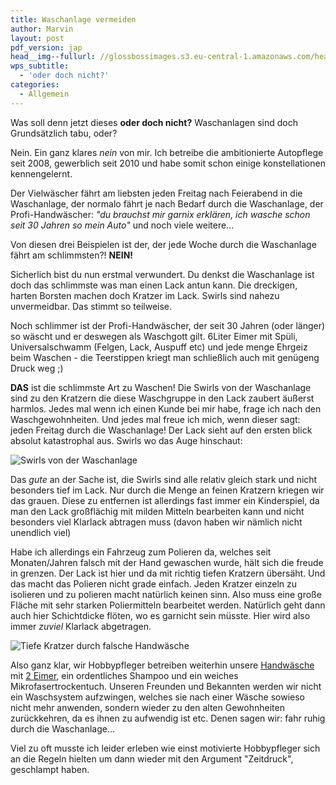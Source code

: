 ```yaml
---
title: Waschanlage vermeiden
author: Marvin
layout: post
pdf_version: jap
head__img--fullurl: //glossbossimages.s3.eu-central-1.amazonaws.com/headerimg/waschanlage.jpg
wps_subtitle:
  - 'oder doch nicht?'
categories:
  - Allgemein
---
```


Was soll denn jetzt dieses __oder doch nicht?__ Waschanlagen sind doch Grundsätzlich tabu, oder?


Nein. Ein ganz klares _nein_ von mir. Ich betreibe die ambitionierte Autopflege seit 2008, gewerblich seit 2010 und habe somit schon einige konstellationen kennengelernt.


Der Vielwäscher fährt am liebsten jeden Freitag nach Feierabend in die Waschanlage, der normalo fährt je nach Bedarf durch die Waschanlage, der Profi-Handwäscher: _"du brauchst mir garnix erklären, ich wasche schon seit 30 Jahren so mein Auto"_ und noch viele weitere...


Von diesen drei Beispielen ist der, der jede Woche durch die Waschanlage fährt am schlimmsten?! __NEIN!__


Sicherlich bist du nun erstmal verwundert. Du denkst die Waschanlage ist doch das schlimmste was man einen Lack antun kann. Die dreckigen, harten Borsten machen doch Kratzer im Lack. Swirls sind nahezu unvermeidbar. 
Das stimmt so teilweise. 


Noch schlimmer ist der Profi-Handwäscher, der seit 30 Jahren (oder länger) so wäscht und er deswegen als Waschgott gilt.
6Liter Eimer mit Spüli, Universalschwamm (Felgen, Lack, Auspuff etc) und jede menge Ehrgeiz beim Waschen - die Teerstippen kriegt man schließlich auch mit genügeng Druck weg ;)


__DAS__ ist die schlimmste Art zu Waschen! Die Swirls von der Waschanlage sind zu den Kratzern die diese Waschgruppe in den Lack zaubert äußerst harmlos.
Jedes mal wenn ich einen Kunde bei mir habe, frage ich nach den Waschgewohnheiten. Und jedes mal freue ich mich, wenn dieser sagt: jeden Freitag durch die Waschanlage!
Der Lack sieht auf den ersten blick absolut katastrophal aus. Swirls wo das Auge hinschaut:


![Swirls von der Waschanlage](//s3.eu-central-1.amazonaws.com/glossbossimages/marvin/dodgedurango/P1010436.JPG)


Das _gute_ an der Sache ist, die Swirls sind alle relativ gleich stark und nicht besonders tief im Lack. Nur durch die Menge an feinen Kratzern kriegen wir das grauen. Diese zu entfernen ist allerdings fast immer ein Kinderspiel, da man den Lack großflächig mit milden Mitteln bearbeiten kann und nicht besonders viel Klarlack abtragen muss (davon haben wir nämlich nicht unendlich viel)


Habe ich allerdings ein Fahrzeug zum Polieren da, welches seit Monaten/Jahren falsch mit der Hand gewaschen wurde, hält sich die freude in grenzen. Der Lack ist hier und da mit richtig tiefen Kratzern übersäht. Und das macht das Polieren nicht grade einfach. 
Jeden Kratzer einzeln zu isolieren und zu polieren macht natürlich keinen sinn. Also muss eine große Fläche mit sehr starken Poliermitteln bearbeitet werden. Natürlich geht dann auch hier Schichtdicke flöten, wo es garnicht sein müsste. Hier wird also immer _zuviel_ Klarlack abgetragen.


![Tiefe Kratzer durch falsche Handwäsche](//s3.eu-central-1.amazonaws.com/glossbossimages/marvin/lotus_elise_orange/IMG_4674.jpg)


Also ganz klar, wir Hobbypfleger betreiben weiterhin unsere [Handwäsche](//glossboss.de/tipps-tricks/die-7-grundregeln-fuer-die-optimale-fahrzeugwaesche/) mit [2 Eimer](//glossboss.de/allgemein/die-grundausstattung-fuer-die-optimale-fahrzeugwaesche/), ein ordentliches Shampoo und ein weiches Mikrofasertrockentuch.
Unseren Freunden und Bekannten werden wir nicht ein Waschsystem aufzwingen, welches sie nach einer Wäsche sowieso nicht mehr anwenden, sondern wieder zu den alten Gewohnheiten zurückkehren, da es ihnen zu aufwendig ist etc. Denen sagen wir: fahr ruhig durch die Waschanlage...


Viel zu oft musste ich leider erleben wie einst motivierte Hobbypfleger sich an die Regeln hielten um dann wieder mit den Argument "Zeitdruck", geschlampt haben.


